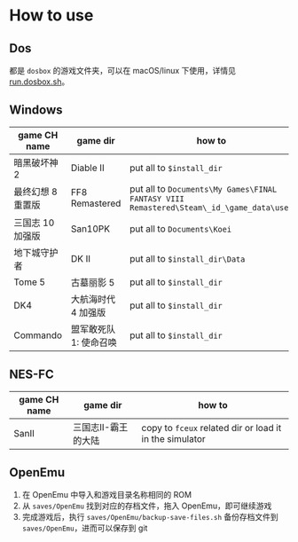 # How to use

## Dos

都是 `dosbox` 的游戏文件夹，可以在 macOS/linux 下使用，详情见 [run.dosbox.sh](../run.dosbox.sh)。

## Windows

| game CH name      | game dir              | how to                                                                                  |
| ----------------- | --------------------- | --------------------------------------------------------------------------------------- |
| 暗黑破坏神 2      | Diable II             | put all to `$install_dir`                                                               |
| 最终幻想 8 重置版 | FF8 Remastered        | put all to `Documents\My Games\FINAL FANTASY VIII Remastered\Steam\_id_\game_data\user` |
| 三国志 10 加强版  | San10PK               | put all to `Documents\Koei`                                                             |
| 地下城守护者      | DK II                 | put all to `$install_dir\Data`                                                          |
| Tome 5            | 古墓丽影 5            | put all to `$install_dir`                                                               |
| DK4               | 大航海时代 4 加强版   | put all to `$install_dir`                                                               |
| Commando          | 盟军敢死队1: 使命召唤 | put all to `$install_dir`                                                               |

## NES-FC

| game CH name | game dir            | how to                                                  |
| ------------ | ------------------- | ------------------------------------------------------- |
| SanII        | 三国志II-霸王的大陆 | copy to `fceux` related dir or load it in the simulator |

## OpenEmu

1. 在 OpenEmu 中导入和游戏目录名称相同的 ROM
2. 从 `saves/OpenEmu` 找到对应的存档文件，拖入 OpenEmu，即可继续游戏
3. 完成游戏后，执行 `saves/OpenEmu/backup-save-files.sh` 备份存档文件到 `saves/OpenEmu`，进而可以保存到 git
